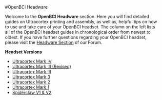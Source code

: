 #OpenBCI Headware


Welcome to the **OpenBCI Headware** section. Here you will find detailed guides on Ultracortex printing and assembly, as well as, helpful tips on how to use and take care of your OpenBCI headset. The column on the left lists all of the OpenBCI headset guides in chronological order from newest to oldest. If you have further questions regarding your OpenBCI headset, please visit the [Headware Section](http://openbci.com/index.php/forum/#/categories/headware) of our Forum.

**Headset Versions**
* [Ultracortex Mark IV](http://docs.openbci.com/Headware/01-Ultracortex-Mark-IV)
* [Ultracortex Mark III (Revised)](http://docs.openbci.com/Headware/02-Ultracortex-Mark-III-Nova-Revised)
* [Ultracortex Mark III](http://docs.openbci.com/Headware/03-Ultracortex-Mark-III-Nova)
* [Ultracortex Mark 3](http://docs.openbci.com/Headware/04-Ultracortex-Mark-III)
* [Ultracortex Mark 2](http://docs.openbci.com/Headware/05-Ultracortex-Mark-II)
* [Ultracortex Mark 1](http://docs.openbci.com/Headware/06-Ultracortex-Mark-I)
* [Spiderclaw V1 & V2](http://docs.openbci.com/Headware/07-Spiderclaw-V1-V2)
